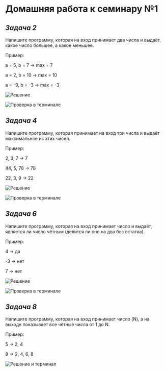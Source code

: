 # Домашняя работа к семинару №1 #

## ***Задача 2*** ## 
Напишите программу, которая на вход принимает два числа и выдаёт, какое число большее, а какое меньшее.

Пример:

a = 5, b = 7 -> max = 7

a = 2, b = 10 -> max = 10

a = -9, b = -3 -> max = -3

![Решение](task2.JPG)

![Проверка в терминале](task2-terminal.JPG)


## ***Задача 4*** ## 
Напишите программу, которая принимает на вход три числа и выдаёт максимальное из этих чисел.

Пример:

2, 3, 7 -> 7

44, 5, 78 -> 78

22, 3, 9 -> 22


![Решение](task4.JPG)

![Проверка в терминале](task4-terminal.JPG)


## ***Задача 6*** ## 
Напишите программу, которая на вход принимает число и выдаёт, является ли число чётным 
(делится ли оно на два без остатка). 

Пример:

4 -> да

-3 -> нет

7 -> нет

![Решение](task6.JPG)

![Проверка в терминале](task6-terminal.JPG)

## ***Задача 8*** ## 
Напишите программу, которая на вход принимает число (N), а на выходе показывает все 
чётные числа от 1 до N.

Пример:

5 -> 2, 4

8 -> 2, 4, 6, 8

![Решение и терминал](task8+terminal.JPG)